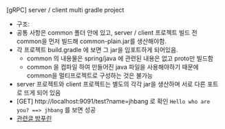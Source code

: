 [gRPC] server / client multi gradle project

- 구조: 
- 공통 사항은 common 폴더 안에 있고, server / client 프로젝트 빌드 전 common을 먼저 빌드해 common-plain.jar를 생산해야함.
- 각 프로젝트 build.gradle 에 보면 그 jar을 임포트하게 되어있음.
    - common 의 내용물은 spring/java 에 관련된 내용은 없고 proto만 빌드함
    - common 을 컴파일 하여 만들어진 java 파일을 사용해야하기 때문에 common을 멀티프로젝트로 구성하는 것은 불가능
- server 프로젝트와 client 프로젝트는 별도의 각각 jar을 생산하며 서로 다른 포트로 뜨게 되어 있음
- [GET] http://localhost:9091/test?name=jhbang 로 확인  `Hello who are you? ==> jhbang` 를 보면 성공
- [관련글 방푸린](http://bangpurin.tistory.com/28)